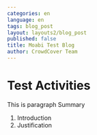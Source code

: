 ```yaml
---
categories: en
language: en
tags: blog_post
layout: layouts2/blog_post
published: false
title: Moabi Test Blog
author: CrowdCover Team
---
```


# Test Activities
This is paragraph
Summary
1. Introduction
2. Justification
